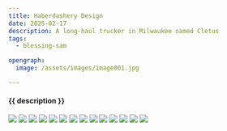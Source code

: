```yaml
---
title: Haberdashery Design
date: 2025-02-17
description: A long-haul trucker in Milwaukee named Cletus
tags:
  - blessing-sam

opengraph:
  image: /assets/images/image001.jpg

---
```


<h4>{{ description }}</h4>

![](images/001.jpg)
![](./images/002.jpg)
![](./images/003.jpg)
![](./images/004.jpg)
![](./images/005.jpg)
![](./images/006.jpg)
![](./images/007.jpg)
![](./images/008.jpg)
![](./images/009.jpg)
![](./images/010.jpg)
![](./images/011.jpg)
![](./images/012.jpg)
![](./images/013.jpg)
![](./images/100.jpg)

